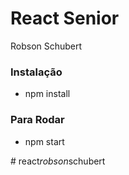 # React Senior
Robson Schubert

### Instalação
- npm install

### Para Rodar
- npm start


#   r e a c t _ r o b s o n _ s c h u b e r t  
 